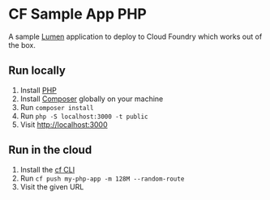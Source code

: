 # CF Sample App PHP

A sample [Lumen](https://lumen.laravel.com/) application to deploy to Cloud Foundry which works out of the box.

## Run locally

1. Install [PHP](https://secure.php.net/manual/en/install.php)
1. Install [Composer](https://getcomposer.org/download/) globally on your machine
1. Run `composer install`
1. Run `php -S localhost:3000 -t public`
1. Visit [http://localhost:3000](http://localhost:3000)

## Run in the cloud

1. Install the [cf CLI](https://github.com/cloudfoundry/cli#downloads)
1. Run `cf push my-php-app -m 128M --random-route`
1. Visit the given URL
